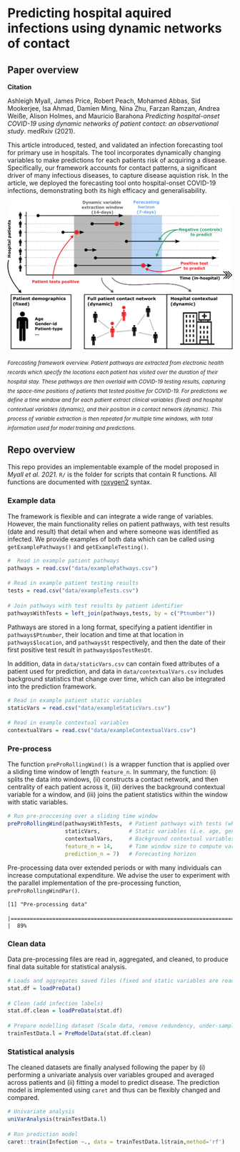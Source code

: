 # Predicting hospital aquired infections using dynamic networks of contact

## Paper overview

**Citation**

Ashleigh Myall, James Price, Robert Peach, Mohamed Abbas, Sid Mookerjee, Isa Ahmad, Damien Ming, Nina Zhu, Farzan Ramzan, Andrea Weiße, Alison Holmes, and Mauricio Barahona *Predicting hospital-onset COVID-19 using dynamic networks of patient contact: an observational study*. medRxiv (2021).

This article introduced, tested, and validated an infection forecasting tool for primary use in hospitals. The tool incorporates dynamically changing variables to make predictions for each patients risk of acquiring a disease. Specifically, our framework accounts for contact patterns, a significant driver of many infectious diseases, to capture disease aquistion risk. In the article, we deployed the forecasting tool onto hospital-onset COVID-19 infections, demonstrating both its high efficacy and generalisability.

<p align="center">
  <img src="method_overview.png" width="700">
</p>

<sub>*Forecasting framework overview. Patient pathways are extracted from electronic health records which specify the locations each patient has visited over the duration of their hospital stay. These pathways are then overlaid with COVID-19 testing results, capturing the space-time positions of patients that tested positive for COVID-19. For predictions we define a time window and for each patient extract clinical variables (fixed) and hospital contextual variables (dynamic), and their position in a contact network (dynamic). This process of variable extraction is then repeated for multiple time windows, with total information used for model training and predictions.*</sub>


## Repo overview

This repo provides an implementable example of the model proposed in *Myall et al. 2021.*  `R/` is the folder for scripts that contain R functions. All functions are documented with [roxygen2](https://roxygen2.r-lib.org/) syntax.

### Example data

The framework is flexible and can integrate a wide range of variables. However, the main functionality relies on patient pathways, with test results (date and result) that detail when and where someone was identified as infected. We provide examples of both data which can be called using `getExamplePathways()` and `getExampleTesting()`.

```R
#  Read in example patient pathways
pathways = read.csv("data/examplePathways.csv")

# Read in example patient testing results
tests = read.csv("data/exampleTests.csv")

# Join pathways with test results by patient identifier
pathwaysWithTests = left_join(pathways,tests, by = c("Ptnumber"))
```

Pathways are stored in a long format, specifying a patient identifier in `pathways$Ptnumber`, their location and time at that location in `pathways$location`, and `pathways$t` respectively, and then the date of their first positive test result in `pathways$posTestResDt`. 

In addition, data in `data/staticVars.csv` can contain fixed attributes of a patient used for prediction, and data in `data/contextualVars.csv` includes background statistics that change over time, which can also be integrated into the prediction framework.

```R
# Read in example patient static variables
staticVars = read.csv("data/exampleStaticVars.csv")

# Read in example contextual variables
contextualVars = read.csv("data/exampleContextualVars.csv")
```

### Pre-process

The function `preProRollingWind()` is a wrapper function that is applied over a sliding time window of length `feature_n`. In summary, the function: (i) splits the data into windows, (ii) constructs a contact network, and then centrality of each patient across it, (iii) derives the background contextual variable for a window, and (iii) joins the patient statistics within the window with static variables.


```R
# Run pre-proccesing over a sliding time window
preProRollingWind(pathwaysWithTests,  # Patient pathways with tests (when a patient become positive)
                  staticVars,         # Static variables (i.e. age, gender, ...)
                  contextualVars,     # Background contextual variables (hospital infection numbers)
                  feature_n = 14,     # Time window size to compute variables over
                  prediction_n = 7)   # Forecasting horizon
```

Pre-processing data over extended periods or with many individuals can increase computational expenditure. We advise the user to experiment with the parallel implementation of the pre-processing function, `preProRollingWindPar()`.

```
[1] "Pre-processing data"
  |=============================================================================================           |  89%
```

### Clean data
Data pre-processing files are read in, aggregated, and cleaned, to produce final data suitable for statistical analysis.

```R
# Loads and aggregates saved files (fixed and static variables are read in and joined by patient-timecode IDs)
stat.df = loadPreData()

# Clean (add infection labels)
stat.df.clean = loadPreData(stat.df)

# Prepare modelling dataset (Scale data, remove redundency, under-sample, split into train/test)
trainTestData.l = PreModelData(stat.df.clean)
```

### Statistical analysis

The cleaned datasets are finally analysed following the paper by (i) performing a univariate analysis over variables grouped and averaged across patients and (ii) fitting a model to predict disease. The prediction model is implemented using `caret` and thus can be flexibly changed and compared.

```R
# Univariate analysis
uniVarAnalysis(trainTestData.l)

# Run prediction model
caret::train(Infection ~., data = trainTestData.l$train,method='rf')

```


